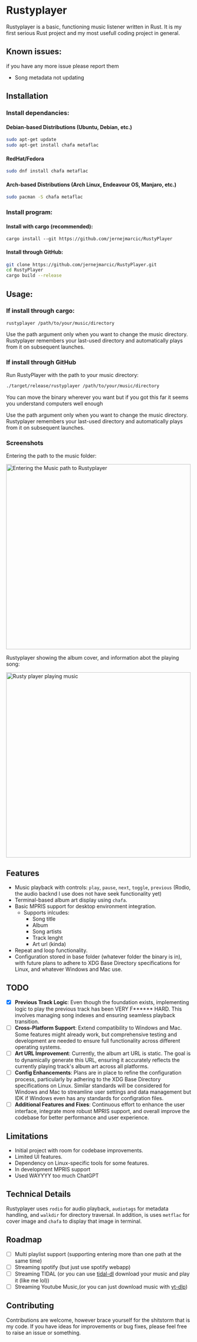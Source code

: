 # Rustyplayer

Rustyplayer is a basic, functioning music listener written in Rust. It is my first serious Rust project and my most usefull coding project in general.

## Known issues:
if you have any more issue please report them
 - Song metadata not updating

## Installation

### Install dependancies:
#### Debian-based Distributions (Ubuntu, Debian, etc.)

```bash
sudo apt-get update
sudo apt-get install chafa metaflac
```

#### RedHat/Fedora

```bash
sudo dnf install chafa metaflac
```

#### Arch-based Distributions (Arch Linux, Endeavour OS, Manjaro, etc.)

```bash
sudo pacman -S chafa metaflac
```

### Install program:
#### Install with cargo (recommended):
```shell
cargo install --git https://github.com/jernejmarcic/RustyPlayer
```


#### Install through GitHub:
```bash
git clone https://github.com/jernejmarcic/RustyPlayer.git
cd RustyPlayer
cargo build --release
```

## Usage:
### If install through cargo:
```shell
rustyplayer /path/to/your/music/directory
```
Use the path argument only when you want to change the music directory. Rustyplayer remembers your last-used directory and automatically plays from it on subsequent launches.



### If install through GitHub
Run RustyPlayer with the path to your music directory:

```bash
./target/release/rustyplayer /path/to/your/music/directory
```
You can move the binary wherever you want but if you got this far it seems you understand computers well enough

Use the path argument only when you want to change the music directory. Rustyplayer remembers your last-used directory and automatically plays from it on subsequent launches.

### Screenshots

Entering the path to the music folder:

<img src="screenshots/20240212_11h48m00s_grim.png" alt="Entering the Music path to Rustyplayer" width="500"/><br>

Rustyplayer showing the album cover, and information abot the playing song:

<img src="screenshots/20240212_11h48m39s_grim.png" alt="Rusty player playing music" width="500"/><br>


## Features

- Music playback with controls: `play`, `pause`, `next`, `toggle`, `previous` (Rodio, the audio backnd I use does not have seek functionality yet)
- Terminal-based album art display using `chafa`.
- Basic MPRIS support for desktop environment integration.
  - Supports inlcudes: 
    - Song title
    - Album
    - Song artists
    - Track lenght
    - Art url (kinda)
- Repeat and loop functionality.
- Configuration stored in base folder (whatever folder the binary is in), with future plans to adhere to XDG Base Directory specifications for Linux, and whatever Windows and Mac use.

## TODO

- [x] **Previous Track Logic**: Even though the foundation exists, implementing logic to play the previous track has been VERY F****** HARD. This involves managing song indexes and ensuring seamless playback transition.
- [ ] **Cross-Platform Support**: Extend compatibility to Windows and Mac. Some features might already work, but comprehensive testing and development are needed to ensure full functionality across different operating systems.
- [ ] **Art URL Improvement**: Currently, the album art URL is static. The goal is to dynamically generate this URL, ensuring it accurately reflects the currently playing track's album art across all platforms.
- [ ] **Config Enhancements**: Plans are in place to refine the configuration process, particularly by adhering to the XDG Base Directory specifications on Linux. Similar standards will be considered for Windows and Mac to streamline user settings and data management but IDK if Windows even has any standards for configration files.
- [ ] **Additional Features and Fixes**: Continuous effort to enhance the user interface, integrate more robust MPRIS support, and overall improve the codebase for better performance and user experience.

## Limitations

- Initial project with room for codebase improvements.
- Limited UI features.
- Dependency on Linux-specific tools for some features.
- In development MPRIS support
- Used WAYYYY too much ChatGPT

## Technical Details

Rustyplayer uses `rodio` for audio playback, `audiotags` for metadata handling, and `walkdir` for directory traversal.
In addition, is uses `metflac` for cover image and `chafa` to display that image in terminal.

## Roadmap
- [ ] Multi playlist support (supporting entering more than one path at the same time)
- [ ] Streaming spotify (but just use spotify webapp)
- [ ] Streaming TIDAL (or you can use [tidal-dl](https://github.com/yaronzz/Tidal-Media-Downloader) download your music and play it (like me lol))
- [ ] Streaming Youtube Music,(or you can just download music with [yt-dlp](https://github.com/yt-dlp/yt-dlp))

## Contributing

Contributions are welcome, however brace yourself for the shitstorm that is my code. If you have ideas for improvements or bug fixes, please feel free to raise an issue or something.

